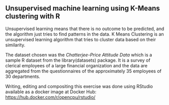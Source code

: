 ## Unsupervised machine learning using K-Means clustering with R

Unsupervised learning means that there is no outcome to be predicted, and the algorithm just tries to find patterns in the data. 
K Means Clustering is an unsupervised learning algorithm that tries to cluster data based on their similarity. 

The dataset chosen was the *Chatterjee-Price Attitude Data* which is a sample R dataset from the library(datasets) package. It is a survey of clerical employees of a large financial organization and the data are aggregated from the questionnaires of the approximately 35 employees of 30 departments.

Writing, editing and compositing this exercise was done using RStudio available as a docker image at Docker Hub:
https://hub.docker.com/r/opencpu/rstudio/
